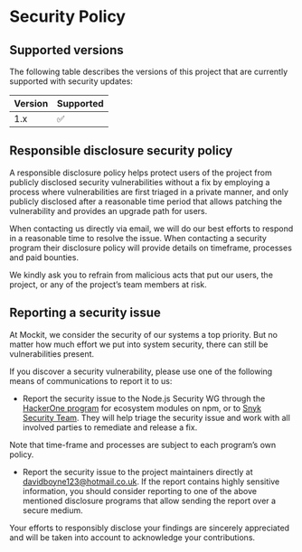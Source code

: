 # Security Policy

## Supported versions

The following table describes the versions of this project that are currently supported with security updates:

| Version | Supported          |
| ------- | ------------------ |
| 1.x   | :white_check_mark:   |

## Responsible disclosure security policy

A responsible disclosure policy helps protect users of the project from publicly disclosed security vulnerabilities
without a fix by employing a process where vulnerabilities are first triaged in a private manner, and only publicly
disclosed after a reasonable time period that allows patching the vulnerability and provides an upgrade path for users.

When contacting us directly via email, we will do our best efforts to respond in a reasonable time to resolve the issue.
When contacting a security program their disclosure policy will provide details on timeframe, processes and paid bounties.

We kindly ask you to refrain from malicious acts that put our users, the project, or any of the project’s team members at
risk.

## Reporting a security issue

At Mockit, we consider the security of our systems a top priority. But no matter how much effort we put into system
security, there can still be vulnerabilities present.

If you discover a security vulnerability, please use one of the following means of communications to report it to us:

* Report the security issue to the Node.js Security WG through the 
[HackerOne program](https://hackerone.com/nodejs-ecosystem) for ecosystem modules on npm, or to
[Snyk Security Team](https://snyk.io/vulnerability-disclosure). They will help triage the security issue and work with
all involved parties to remediate and release a fix.

Note that time-frame and processes are subject to each program’s own policy.

* Report the security issue to the project maintainers directly at davidboyne123@hotmail.co.uk. If the report contains
highly sensitive information, you should consider reporting to one of the above mentioned disclosure programs that allow
sending the report over a secure medium.

Your efforts to responsibly disclose your findings are sincerely appreciated and will be taken into account to acknowledge
your contributions.
